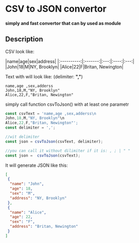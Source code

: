 # CSV to JSON convertor

#### simply and fast convertor that can by used as module

## Description

CSV look like:

|name|age|sex|address|
|:----------:|:-------:|:---:|:----:|:---:|
|John|18|M|NY, Brooklyn|
|Alice|22|F|Britan, Newington|

Text with will look like: (delimiter: **","**)

```string
name,age ,sex,adderss
John,18,M,"NY, Brooklyn"
Alice,22,F,"Britan, Newington"
```

simply call function csvToJson() with at least one parametr

```TypeScript
const csvText = 'name,age ,sex,adderss\n
John,18,M,"NY, Brooklyn"\n
Alice,22,F,"Britan, Newington"';
const delimiter = ',';

//wit delimiter
const json = csvToJson(csvText, delimiter);

//you can call it without dilimiter if it is: , ; | " "
const json =  csvToJson(csvText);
```

It will generate JSON like this:

```json
[
 {
  "name": "John",
  "age": 18,
  "sex": "M",
  "address": "NY, Brooklyn"
 },
 {
  "name": "Alice",
  "age": 22,
  "sex": "F",
  "address": "Britan, Newington"
 }
]
```
